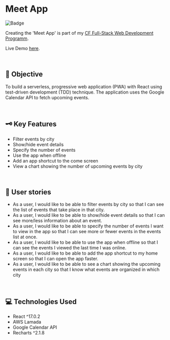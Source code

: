 # Meet App
![Badge](https://img.shields.io/badge/demo-online-green)

Creating the 'Meet App' is part of my [CF Full-Stack Web Development Programm](https://careerfoundry.com/en/courses/become-a-web-developer/).

Live Demo [here](https://almanowski.github.io/meet/).

<p>&nbsp;</p>

## 📝 Objective
To build a serverless, progressive web application (PWA) with React using test-driven development (TDD) technique. The application uses the Google Calendar API to fetch upcoming events.

<p>&nbsp;</p>

## 🗝️ Key Features
* Filter events by city
* Show/hide event details
* Specify the number of events
* Use the app when offline
* Add an app shortcut to the come screen
* View a chart showing the number of upcoming events by city

<p>&nbsp;</p>

## 🙋 User stories
* As a user, I would like to be able to filter events by city so that I can see the list of events that take place in that city.
* As a user, I would like to be able to show/hide event details so that I can see more/less information about an event.
* As a user, I would like to be able to specify the number of events I want to view in the app so that I can see more or fewer events in the events list at once.
* As a user, I would like to be able to use the app when offline so that I can see the events I viewed the last time I was online.
* As a user, I would like to be able to add the app shortcut to my home screen so that I can open the app faster.
* As a user, I would like to be able to see a chart showing the upcoming events in each city so that I know what events are organized in which city

<p>&nbsp;</p>

## 💻 Technologies Used
* React ^17.0.2
* AWS Lamada
* Google Calendar API 
* Recharts ^2.1.8
